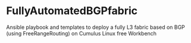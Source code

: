 # FullyAutomatedBGPfabric
Ansible playbook and templates to deploy a fully L3 fabric based on BGP (using FreeRangeRouting) on Cumulus Linux free Workbench
